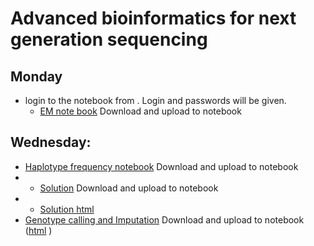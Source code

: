 # Advanced bioinformatics for next generation sequencing

## Monday
- login to the notebook from . Login and passwords will be given.
  - [EM note book](exercises/advBinf_EM_algorithm.ipynb) Download and upload to notebook
## Wednesday: 
  - [Haplotype frequency notebook](exercises/haplotype_frequencies.ipynb) Download and upload to notebook
  - - [Solution](exercises/solution_haplotype_frequencies.ipynb) Download and upload to notebook
  - - [Solution html](https://html-preview.github.io/?url=https://github.com/popgenDK/courses/blob/main/advBinf/exercises/solution_haplotype_frequencies.html) 
  - [Genotype calling and Imputation](https://github.com/popgenDK/courses/blob/main/advBinf/exercises/genotype%20calling%20and%20haplotype%20Imputation.ipynb) Download and upload to notebook ([html](https://html-preview.github.io/?url=https://github.com/popgenDK/courses/blob/main/advBinf/exercises/genotype%20calling%20and%20haplotype%20Imputation.html) )

  
  
